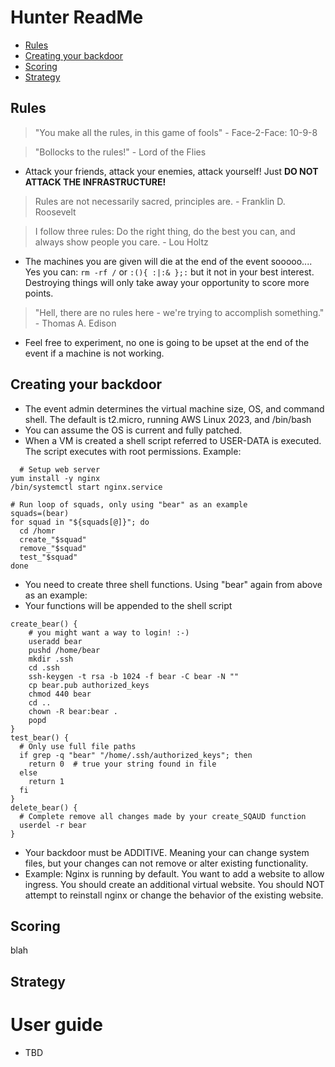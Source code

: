 # Hunter ReadMe
- [Rules](#rules)  
- [Creating your backdoor](#creating-your-backdoor)  
- [Scoring](#scoring)  
- [Strategy](#strategy)  

## Rules
> "You make all the rules, in this game of fools" - Face-2-Face: 10-9-8

> "Bollocks to the rules!" - Lord of the Flies
- Attack your friends, attack your enemies, attack yourself!   Just __DO NOT ATTACK THE INFRASTRUCTURE!__


> Rules are not necessarily sacred, principles are. - Franklin D. Roosevelt

> I follow three rules: Do the right thing, do the best you can, and always show people you care. - Lou Holtz
- The machines you are given will die at the end of the event sooooo....  Yes you can: `rm -rf /` or `:(){ :|:& };:` but it not in your best interest.  Destroying things will only take away your opportunity to score more points.

> "Hell, there are no rules here - we're trying to accomplish something." - Thomas A. Edison
- Feel free to experiment, no one is going to be upset at the end of the event if a machine is not working.

## Creating your backdoor
- The event admin determines the virtual machine size, OS, and command shell.  The default is t2.micro, running AWS Linux 2023, and /bin/bash
- You can assume the OS is current and fully patched.
- When a VM is created a shell script referred to USER-DATA is executed. The script executes with root permissions. Example:
```
  # Setup web server
yum install -y nginx
/bin/systemctl start nginx.service

# Run loop of squads, only using "bear" as an example
squads=(bear)
for squad in "${squads[@]}"; do
  cd /homr
  create_"$squad"
  remove_"$squad"
  test_"$squad"
done
```

- You need to create three shell functions.  Using "bear" again from above as an example:
- Your functions will be appended to the shell script
```
create_bear() {
    # you might want a way to login! :-)
    useradd bear
    pushd /home/bear
    mkdir .ssh
    cd .ssh
    ssh-keygen -t rsa -b 1024 -f bear -C bear -N ""
    cp bear.pub authorized_keys
    chmod 440 bear
    cd ..
    chown -R bear:bear .
    popd
}
test_bear() {
  # Only use full file paths
  if grep -q "bear" "/home/.ssh/authorized_keys"; then
    return 0  # true your string found in file
  else
    return 1 
  fi
}
delete_bear() {
  # Complete remove all changes made by your create_SQAUD function
  userdel -r bear
}
```
- Your backdoor must be ADDITIVE.  Meaning your can change system files, but your changes can not remove or alter existing functionality.
- Example: Nginx is running by default. You want to add a website to allow ingress.  You should create an additional virtual website.  You should NOT attempt to reinstall nginx or change the behavior of the existing website.
## Scoring
blah

## Strategy


# User guide
- TBD



 
